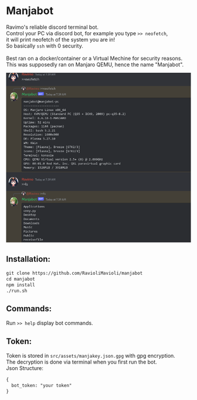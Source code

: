 # Manjabot
Ravimo's reliable discord terminal bot.<br>
Control your PC via discord bot, for example you type ```>> neofetch```,<br>
it will print neofetch of the system you are in! <br>
So basically ```ssh``` with 0 security. <br><br>
Best ran on a docker/container or a Virtual Mechine for security reasons. <br>
This was supposedly ran on Manjaro QEMU, hence the name "Manjabot".<br>

<img src="https://raw.githubusercontent.com/RavioliMavioli/manjabot/main/src/assets/git/ss.png" width="512" height="auto" />

## Installation:
```
git clone https://github.com/RavioliMavioli/manjabot
cd manjabot
npm install
./run.sh
```

## Commands:<br>
Run ```>> help``` display bot commands.

## Token:<br>
Token is stored in ```src/assets/manjakey.json.gpg``` with gpg encryption.<br>
The decryption is done via terminal when you first run the bot.<br>
Json Structure:
```
{
  bot_token: "your token"
}
```


